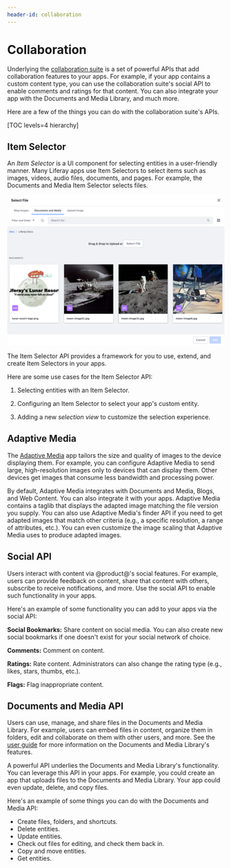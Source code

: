 ```yaml
---
header-id: collaboration
---
```


# Collaboration

Underlying the 
[collaboration suite](/discover/portal/-/knowledge_base/7-2/collaboration) 
is a set of powerful APIs that add collaboration features to your apps. For 
example, if your app contains a custom content type, you can use the 
collaboration suite's social API to enable comments and ratings for that 
content. You can also integrate your app with the Documents and Media Library, 
and much more. 

Here are a few of the things you can do with the collaboration suite's APIs. 

[TOC levels=4 hierarchy]

## Item Selector

An *Item Selector* is a UI component for selecting entities in a user-friendly
manner. Many Liferay apps use Item Selectors to select items such as images, 
videos, audio files, documents, and pages. For example, the Documents and Media 
Item Selector selects files. 

![Figure 1: Item Selectors select different kinds of entities.](../../images/item-selector-dialog-02.png)

The Item Selector API provides a framework for you to use, extend, and create 
Item Selectors in your apps. 

Here are some use cases for the Item Selector API: 

1.  Selecting entities with an Item Selector. 

2.  Configuring an Item Selector to select your app's custom entity. 

3.  Adding a new *selection view* to customize the selection experience.

## Adaptive Media

The 
[Adaptive Media](/discover/portal/-/knowledge_base/7-2/adapting-your-media-across-multiple-devices) 
app tailors the size and quality of images to the device displaying them. For 
example, you can configure Adaptive Media to send large, high-resolution images 
only to devices that can display them. Other devices get images that consume 
less bandwidth and processing power. 

By default, Adaptive Media integrates with Documents and Media, Blogs, and Web 
Content. You can also integrate it with your apps. Adaptive Media contains a 
taglib that displays the adapted image matching the file version you supply. You 
can also use Adaptive Media's finder API if you need to get adapted images that 
match other criteria (e.g., a specific resolution, a range of attributes, etc.). 
You can even customize the image scaling that Adaptive Media uses to produce 
adapted images. 

## Social API

Users interact with content via @product@'s social features. For example, users 
can provide feedback on content, share that content with others, subscribe to 
receive notifications, and more. Use the social API to enable such functionality 
in your apps. 

Here's an example of some functionality you can add to your apps via the social 
API: 

**Social Bookmarks:** Share content on social media. You can also create new 
social bookmarks if one doesn't exist for your social network of choice. 

**Comments:** Comment on content.

**Ratings:** Rate content. Administrators can also change the rating type (e.g., 
likes, stars, thumbs, etc.). 

**Flags:** Flag inappropriate content. 

## Documents and Media API

Users can use, manage, and share files in the Documents and Media Library. For 
example, users can embed files in content, organize them in folders, edit and 
collaborate on them with other users, and more. See the 
[user guide](/discover/portal/-/knowledge_base/7-2/managing-documents-and-media) 
for more information on the Documents and Media Library's features. 

A powerful API underlies the Documents and Media Library's functionality. You 
can leverage this API in your apps. For example, you could create an app that 
uploads files to the Documents and Media Library. Your app could even update, 
delete, and copy files. 

Here's an example of some things you can do with the Documents and Media API: 

-   Create files, folders, and shortcuts.
-   Delete entities.
-   Update entities.
-   Check out files for editing, and check them back in.
-   Copy and move entities.
-   Get entities.

